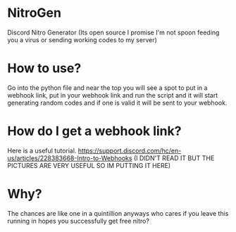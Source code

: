 # NitroGen
Discord Nitro Generator (Its open source I promise I'm not spoon feeding you a virus or sending working codes to my server)
# How to use?
Go into the python file and near the top you will see a spot to put in a webhook link, put in your webhook link and run the script and it will start generating random codes and if one is valid it will be sent to your webhook.
# How do I get a webhook link?
Here is a useful tutorial. https://support.discord.com/hc/en-us/articles/228383668-Intro-to-Webhooks (I DIDN'T READ IT BUT THE PICTURES ARE VERY USEFUL SO IM PUTTING IT HERE)
# Why?
The chances are like one in a quintillion anyways who cares if you leave this running in hopes you successfully get free nitro?
